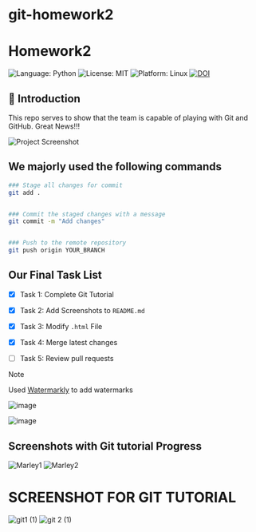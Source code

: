 
# git-homework2
# Homework2

<!-- Badges -->
![Language: Python](https://img.shields.io/badge/Language-Python-blue.svg)
![License: MIT](https://img.shields.io/badge/License-MIT-green.svg)
![Platform: Linux](https://img.shields.io/badge/Platform-Linux-orange.svg)
[![DOI](https://zenodo.org/badge/923200054.svg)](https://doi.org/10.5281/zenodo.14758772)


## 📝 Introduction
This repo serves to show that the team is capable of playing with Git and GitHub. Great News!!!

![Project Screenshot](https://raw.githubusercontent.com/Software-Engineering-Spring-2025/git-homework2/refs/heads/main/assets/Screenshot%202025-01-28%20at%204.39.04%E2%80%AFPM.png)

## We majorly used the following commands

```sh
### Stage all changes for commit
git add .


### Commit the staged changes with a message
git commit -m "Add changes"


### Push to the remote repository
git push origin YOUR_BRANCH
```

## Our Final Task List

- [x] Task 1: Complete Git Tutorial 
- [x] Task 2: Add Screenshots to `README.md`  
- [x] Task 3: Modify `.html` File  
- [x] Task 4: Merge latest changes  
- [ ] Task 5: Review pull requests


> [!Note]
> Used [Watermarkly](https://watermarkly.com/#app) to add watermarks

![image](https://raw.githubusercontent.com/Software-Engineering-Spring-2025/git-homework2/refs/heads/main/assets/Screenshot%202025-01-27%20at%2010.14.24%E2%80%AFPM.png)

![image](https://raw.githubusercontent.com/Software-Engineering-Spring-2025/git-homework2/refs/heads/main/assets/Screenshot%202025-01-27%20at%2010.14.31%E2%80%AFPM.png)


## Screenshots with Git tutorial Progress
![Marley1](https://github.com/user-attachments/assets/6624ea0d-e3b2-4457-9ed4-35dfb36ac402)
![Marley2](https://github.com/user-attachments/assets/d284db22-9b63-4678-85f9-fef674d22f2d)


# SCREENSHOT FOR GIT TUTORIAL
![git1 (1)](https://github.com/user-attachments/assets/f351675e-86df-4239-9c36-0d02ef3ffb61)
![git 2 (1)](https://github.com/user-attachments/assets/8350585d-31fc-43be-9022-b1e438301b9d)

